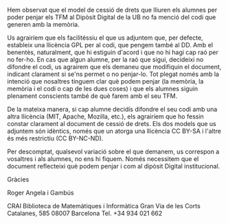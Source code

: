 Hem observat que el model de cessió de drets que lliuren els alumnes per poder penjar els TFM al Dipòsit Digital de la UB no fa menció del codi que generen amb la memòria.

Us agrairíem que els facilitéssiu el que us adjuntem que, per defecte, estableix una llicència GPL per al codi, que pengem també al DD. Amb el benentès, naturalment, que hi estiguin d'acord i que no hi hagi cap raó per no fer-ho. En cas que algun alumne, per la raó que sigui, decideixi no difondre el codi, us agrairem que els demaneu que modifiquin el document, indicant clarament si se'ns permet o no penjar-lo. Tot plegat només amb la intenció que nosaltres tinguem clar què podem penjar (la memòria, la memòria i el codi o cap de les dues coses) i que els alumnes siguin plenament conscients també de què farem amb el seu TFM.

De la mateixa manera, si cap alumne decidís difondre el seu codi amb una altra llicència (MIT, Apache, Mozilla, etc.), els agrairíem que ho fessin constar clarament al document de cessió de drets.
Els dos models que us adjuntem són idèntics, només que un atorga una llicència CC BY-SA i l'altre és més restrictiu (CC BY-NC-ND).

Per descomptat, qualsevol variació sobre el que demanem, us correspon a vosaltres i als alumnes, no ens hi fiquem. Només necessitem que el document reflecteixi què podem penjar i com al dipòsit Digital institucional.

Gràcies

Roger Angela i Gambús

CRAI Biblioteca de Matemàtiques i Informàtica
Gran Via de les Corts Catalanes, 585
08007 Barcelona
Tel. +34 934 021 662
